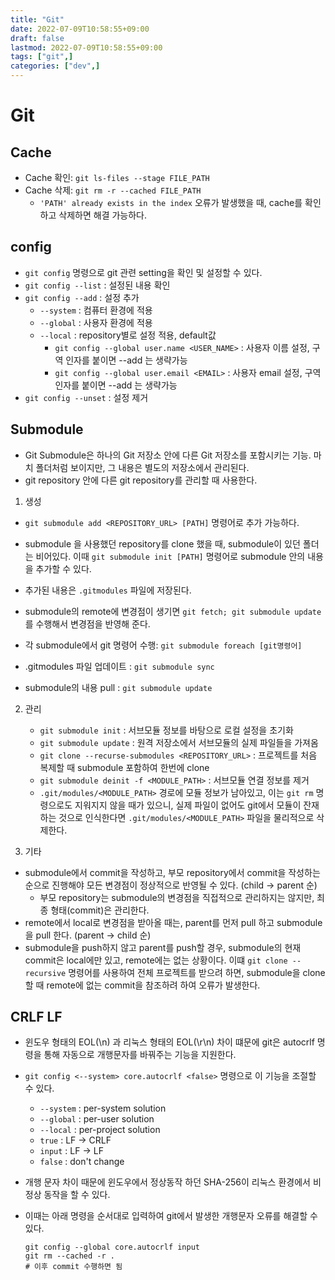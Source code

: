 ```yaml
---
title: "Git"
date: 2022-07-09T10:58:55+09:00
draft: false
lastmod: 2022-07-09T10:58:55+09:00
tags: ["git",]
categories: ["dev",]
---
```


# Git

## Cache
- Cache 확인: `git ls-files --stage FILE_PATH`
- Cache 삭제: `git rm -r --cached FILE_PATH`
  - `'PATH' already exists in the index` 오류가 발생했을 때, cache를 확인하고 삭제하면 해결 가능하다. 
## config
- `git config` 명령으로  git 관련 setting을 확인 및 설정할 수 있다. 
- `git config --list` : 설정된 내용 확인
- `git config --add` : 설정 추가
  - `--system` : 컴퓨터 환경에 적용
  - `--global` : 사용자 환경에 적용
  - `--local` : repository별로 설정 적용, default값
    - `git config --global user.name <USER_NAME>` : 사용자 이름 설정, 구역 인자를 붙이면 --add 는 생략가능
    - `git config --global user.email <EMAIL>` : 사용자 email 설정, 구역 인자를 붙이면 --add 는 생략가능
- `git config --unset` : 설정 제거

## Submodule
- Git Submodule은 하나의 Git 저장소 안에 다른 Git 저장소를 포함시키는 기능. 마치 폴더처럼 보이지만, 그 내용은 별도의 저장소에서 관리된다. 
- git repository 안에 다른 git repository를 관리할 때 사용한다. 
1. 생성
  - `git submodule add <REPOSITORY_URL> [PATH]` 명령어로 추가 가능하다.
  - submodule 을 사용했던 repository를 clone 했을 때, submodule이 있던 폴더는 비어있다. 이때 `git submodule init [PATH]` 명령어로 submodule 안의 내용을 추가할 수 있다.  
  - 추가된 내용은 `.gitmodules` 파일에 저장된다.
  - submodule의 remote에 변경점이 생기면 `git fetch; git submodule update` 를 수행해서 변경점을 반영해 준다. 

  - 각 submodule에서 git 명령어 수행: `git submodule foreach [git명령어]`
  - .gitmodules 파일 업데이트 : `git submodule sync`
  - submodule의 내용 pull : `git submodule update`

2. 관리
   - `git submodule init` : 서브모듈 정보를 바탕으로 로컬 설정을 초기화
   - `git submodule update` : 원격 저장소에서 서브모듈의 실제 파일들을 가져옴
   - `git clone --recurse-submodules <REPOSITORY_URL>` : 프로젝트를 처음 복제할 때 submodule 포함하여 한번에 clone
   - `git submodule deinit -f <MODULE_PATH>` : 서브모듈 연결 정보를 제거
   - `.git/modules/<MODULE_PATH>` 경로에 모듈 정보가 남아있고, 이는 `git rm` 명령으로도 지워지지 않을 때가 있으니, 실제 파일이 없어도 git에서 모듈이 잔재하는 것으로 인식한다면 `.git/modules/<MODULE_PATH>` 파일을 물리적으로 삭제한다.

3. 기타
  - submodule에서 commit을 작성하고, 부모 repository에서 commit을 작성하는 순으로 진행해야 모든 변경점이 정상적으로 반영될 수 있다. (child -> parent 순)
    - 부모 repository는 submodule의 변경점을 직접적으로 관리하지는 않지만, 최종 형태(commit)은 관리한다. 
  - remote에서 local로 변경점을 받아올 때는, parent를 먼저 pull 하고 submodule을 pull 한다. (parent -> child 순)
  - submodule을 push하지 않고 parent를 push할 경우, submodule의 현재 commit은 local에만 있고, remote에는 없는 상황이다. 이떄 `git clone --recursive` 명령어를 사용하여 전체 프로젝트를 받으려 하면, submodule을 clone할 때 remote에 없는 commit을 참조하려 하여 오류가 발생한다. 

## CRLF LF
- 윈도우 형태의 EOL(\n) 과 리눅스 형태의 EOL(\r\n) 차이 떄문에 git은 autocrlf 명령을 통해 자동으로 개행문자를 바꿔주는 기능을 지원한다. 
- `git config <--system> core.autocrlf <false>` 명령으로 이 기능을 조절할 수 있다.
  - `--system` : per-system solution
  - `--global` : per-user solution
  - `--local`  : per-project solution
  - `true`  : LF -> CRLF
  - `input` : LF -> LF
  - `false` : don't change
  
- 개행 문자 차이 때문에 윈도우에서 정상동작 하던 SHA-256이 리눅스 환경에서 비정상 동작을 할 수 있다. 
- 이때는 아래 명령을 순서대로 입력하여 git에서 발생한 개행문자 오류를 해결할 수 있다.   
  ```
  git config --global core.autocrlf input
  git rm --cached -r .
  # 이후 commit 수행하면 됨
  ```